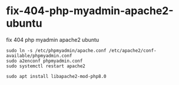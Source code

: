 # fix-404-php-myadmin-apache2-ubuntu
fix 404 php myadmin apache2 ubuntu

```
sudo ln -s /etc/phpmyadmin/apache.conf /etc/apache2/conf-available/phpmyadmin.conf
sudo a2enconf phpmyadmin.conf
sudo systemctl restart apache2
```


```
sudo apt install libapache2-mod-php8.0
```
